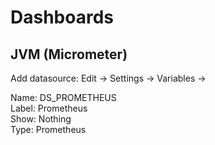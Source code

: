 # Dashboards

## JVM (Micrometer)

Add datasource: Edit -> Settings -> Variables -> 

Name: DS_PROMETHEUS  
Label: Prometheus  
Show: Nothing  
Type: Prometheus  